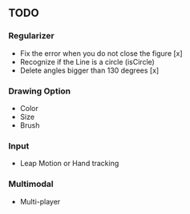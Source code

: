## TODO

### Regularizer

- Fix the error when you do not close the figure [x]
- Recognize if the Line is a circle (isCircle)
- Delete angles bigger than 130 degrees [x]

### Drawing Option

- Color
- Size
- Brush

### Input

- Leap Motion or Hand tracking

### Multimodal

- Multi-player
